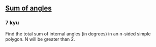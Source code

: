 <h2><a href=https://www.codewars.com/kata/5a03b3f6a1c9040084001765/train/csharp target="_blank">Sum of angles</a></h2><h3>7 kyu</h3><p>Find the total sum of internal angles (in degrees) in an n-sided simple polygon. N will be greater than 2.</p>